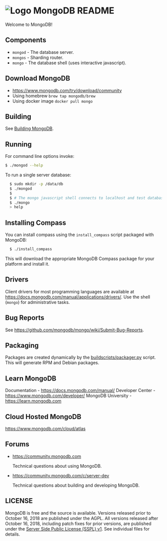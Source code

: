 # ![Logo](docs/leaf.svg) MongoDB README

Welcome to MongoDB!

## Components

  - `mongod` - The database server.
  - `mongos` - Sharding router.
  - `mongo`  - The database shell (uses interactive javascript).


## Download MongoDB
  - https://www.mongodb.com/try/download/community
  - Using homebrew `brew tap mongodb/brew`
  - Using docker image `docker pull mongo`


## Building

  See [Building MongoDB](docs/building.md).

## Running

  For command line options invoke:

  ```bash
  $ ./mongod --help
  ```

  To run a single server database:

  ```bash
    $ sudo mkdir -p /data/db
    $ ./mongod
    $
    $ # The mongo javascript shell connects to localhost and test database by default:
    $ ./mongo
    > help
  ```

## Installing Compass

  You can install compass using the `install_compass` script packaged with MongoDB:

  ```bash
    $ ./install_compass
  ```

  This will download the appropriate MongoDB Compass package for your platform
  and install it.

## Drivers

  Client drivers for most programming languages are available at
  https://docs.mongodb.com/manual/applications/drivers/. Use the shell
  (`mongo`) for administrative tasks.

## Bug Reports

  See https://github.com/mongodb/mongo/wiki/Submit-Bug-Reports.

## Packaging

  Packages are created dynamically by the [buildscripts/packager.py](buildscripts/packager.py) script.
  This will generate RPM and Debian packages.

## Learn MongoDB 

  Documentation - https://docs.mongodb.com/manual/
  Developer Center -  https://www.mongodb.com/developer/
  MongoDB University - https://learn.mongodb.com

## Cloud Hosted MongoDB

  https://www.mongodb.com/cloud/atlas

## Forums

  - https://community.mongodb.com

      Technical questions about using MongoDB.

  - https://community.mongodb.com/c/server-dev

      Technical questions about building and developing MongoDB.


## LICENSE

  MongoDB is free and the source is available. Versions released prior to
  October 16, 2018 are published under the AGPL. All versions released after
  October 16, 2018, including patch fixes for prior versions, are published
  under the [Server Side Public License (SSPL) v1](LICENSE-Community.txt).
  See individual files for details.
